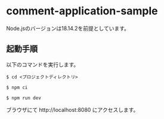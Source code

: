 # comment-application-sample

Node.jsのバージョンは18.14.2を前提としています。

## 起動手順

以下のコマンドを実行します。

```
$ cd <プロジェクトディレクトリ>

$ npm ci

$ npm run dev
```

ブラウザにて http://localhost:8080 にアクセスします。
